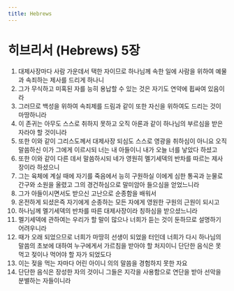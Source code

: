 ```yaml
---
title: Hebrews
---
```


# 히브리서 (Hebrews) 5장
1. 대제사장마다 사람 가운데서 택한 자이므로 하나님께 속한 일에 사람을 위하여 예물과 속죄하는 제사를 드리게 하나니
1. 그가 무식하고 미혹된 자를 능히 용납할 수 있는 것은 자기도 연약에 휩싸여 있음이라
1. 그러므로 백성을 위하여 속죄제를 드림과 같이 또한 자신을 위하여도 드리는 것이 마땅하니라
1. 이 존귀는 아무도 스스로 취하지 못하고 오직 아론과 같이 하나님의 부르심을 받은 자라야 할 것이니라
1. 또한 이와 같이 그리스도께서 대제사장 되심도 스스로 영광을 취하심이 아니요 오직 말씀하신 이가 그에게 이르시되 너는 내 아들이니 내가 오늘 너를 낳았다 하셨고
1. 또한 이와 같이 다른 데서 말씀하시되 네가 영원히 멜기세덱의 반차를 따르는 제사장이라 하셨으니
1. 그는 육체에 계실 때에 자기를 죽음에서 능히 구원하실 이에게 심한 통곡과 눈물로 간구와 소원을 올렸고 그의 경건하심으로 말미암아 들으심을 얻었느니라
1. 그가 아들이시면서도 받으신 고난으로 순종함을 배워서
1. 온전하게 되셨은즉 자기에게 순종하는 모든 자에게 영원한 구원의 근원이 되시고
1. 하나님께 멜기세덱의 반차를 따른 대제사장이라 칭하심을 받으셨느니라
1. 멜기세덱에 관하여는 우리가 할 말이 많으나 너희가 듣는 것이 둔하므로 설명하기 어려우니라
1. 때가 오래 되었으므로 너희가 마땅히 선생이 되었을 터인데 너희가 다시 하나님의 말씀의 초보에 대하여 누구에게서 가르침을 받아야 할 처지이니 단단한 음식은 못 먹고 젖이나 먹어야 할 자가 되었도다
1. 이는 젖을 먹는 자마다 어린 아이니 의의 말씀을 경험하지 못한 자요
1. 단단한 음식은 장성한 자의 것이니 그들은 지각을 사용함으로 연단을 받아 선악을 분별하는 자들이니라